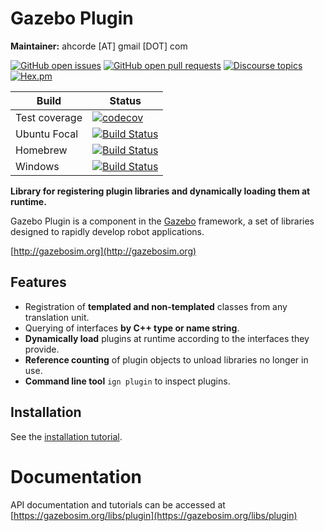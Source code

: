 # Gazebo Plugin

**Maintainer:** ahcorde [AT] gmail [DOT] com

[![GitHub open issues](https://img.shields.io/github/issues-raw/gazebosim/gz-plugin.svg)](https://github.com/gazebosim/gz-plugin/issues)
[![GitHub open pull requests](https://img.shields.io/github/issues-pr-raw/gazebosim/gz-plugin.svg)](https://github.com/gazebosim/gz-plugin/pulls)
[![Discourse topics](https://img.shields.io/discourse/https/community.gazebosim.org/topics.svg)](https://community.gazebosim.org)
[![Hex.pm](https://img.shields.io/hexpm/l/plug.svg)](https://www.apache.org/licenses/LICENSE-2.0)

Build | Status
-- | --
Test coverage | [![codecov](https://codecov.io/gh/gazebosim/gz-plugin/branch/ign-plugin1/graph/badge.svg)](https://codecov.io/gh/gazebosim/gz-plugin/branch/ign-plugin1)
Ubuntu Focal | [![Build Status](https://build.osrfoundation.org/job/ignition_plugin-ci-ign-plugin1-focal-amd64/badge/icon)](https://build.osrfoundation.org/job/ignition_plugin-ci-ign-plugin1-focal-amd64/)
Homebrew      | [![Build Status](https://build.osrfoundation.org/buildStatus/icon?job=ignition_plugin-ci-ign-plugin1-homebrew-amd64)](https://build.osrfoundation.org/job/ignition_plugin-ci-ign-plugin1-homebrew-amd64)
Windows       | [![Build Status](https://build.osrfoundation.org/buildStatus/icon?job=ign_plugin-ign-1-win)](https://build.osrfoundation.org/job/ign_plugin-ign-1-win/)

**Library for registering plugin libraries and dynamically loading them at runtime.**

Gazebo Plugin is a component in the [Gazebo](http://gazebosim.org) framework, a set
of libraries designed to rapidly develop robot applications.

[http://gazebosim.org](http://gazebosim.org)

## Features

* Registration of **templated and non-templated** classes from any translation unit.
* Querying of interfaces **by C++ type or name string**.
* **Dynamically load** plugins at runtime according to the interfaces they provide.
* **Reference counting** of plugin objects to unload libraries no longer in use.
* **Command line tool** `ign plugin` to inspect plugins.

## Installation

See the [installation tutorial](https://gazebosim.org/api/plugin/1.2/installation.html).

# Documentation

API documentation and tutorials can be accessed at [https://gazebosim.org/libs/plugin](https://gazebosim.org/libs/plugin)
